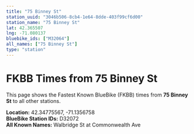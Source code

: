 ```yaml
---
title: "75 Binney St"
station_uuid: "3046b506-8cb4-1e64-8dde-403f99cf6d00"
station_name: "75 Binney St"
lat: 42.365507
lng: -71.080137
bluebike_ids: ["M32064"]
all_names: ["75 Binney St"]
type: "station"
---
```


# FKBB Times from 75 Binney St

This page shows the Fastest Known BlueBike (FKBB) times from **75 Binney St** to all other stations.

**Location:** 42.34775567, -71.1356758  
**BlueBike Station IDs:** D32072  
**All Known Names:** Walbridge St at Commonwealth Ave

